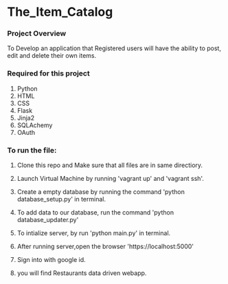 # The_Item_Catalog

### Project Overview
To Develop an application that Registered users will have the ability to post, edit and delete their own items.

### Required for this project
1. Python
2. HTML
3. CSS
4. Flask
5. Jinja2
6. SQLAchemy
7. OAuth

### To run the file:

1. Clone this repo and Make sure that all files are in same directiory.

2. Launch Virtual Machine by running 'vagrant up' and 'vagrant ssh'.

3. Create a empty database by running the command 'python database_setup.py' in terminal.

4. To add data to our database, run the command 'python database_updater.py'

5. To intialize server, by run 'python main.py' in terminal.

6. After running server,open the browser 'https://localhost:5000'

7. Sign into with google id.

8. you will find Restaurants data driven webapp.


